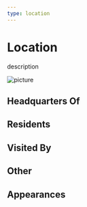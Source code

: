 ```yaml
---
type: location
---
```

# Location

description

![picture](../images/image.jpg)

## Headquarters Of


## Residents


## Visited By


## Other


## Appearances

